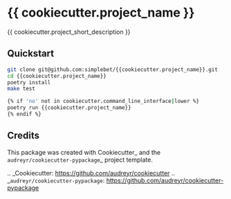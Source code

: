 # {{ cookiecutter.project_name }}

{{ cookiecutter.project_short_description }}

## Quickstart

```bash
git clone git@github.com:simplebet/{{cookiecutter.project_name}}.git
cd {{cookiecutter.project_name}}
poetry install
make test

{% if 'no' not in cookiecutter.command_line_interface|lower %}
poetry run {{cookiecutter.project_name}}
{% endif %}
```

## Credits

This package was created with Cookiecutter_ and the `audreyr/cookiecutter-pypackage`_ project template.

.. _Cookiecutter: https://github.com/audreyr/cookiecutter
.. _`audreyr/cookiecutter-pypackage`: https://github.com/audreyr/cookiecutter-pypackage
